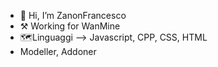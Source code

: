 - 👋 Hi, I’m ZanonFrancesco
- ⚒️ Working for WanMine
- 🗺️Linguaggi --> Javascript, CPP, CSS, HTML
- Modeller, Addoner
